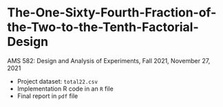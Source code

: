 # The-One-Sixty-Fourth-Fraction-of-the-Two-to-the-Tenth-Factorial-Design
AMS 582: Design and Analysis of Experiments, Fall 2021, November 27, 2021

- Project dataset: `total22.csv`
- Implementation R code in an `R` file
- Final report in `pdf` file
